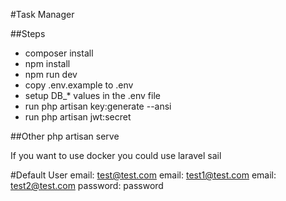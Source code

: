 #Task Manager

##Steps
* composer install
* npm install
* npm run dev
* copy .env.example to .env
* setup DB_* values in the .env file
* run php artisan key:generate --ansi
* run php artisan jwt:secret

##Other
php artisan serve

If you want to use docker you could use laravel sail

#Default User
email: test@test.com
email: test1@test.com
email: test2@test.com
password: password
